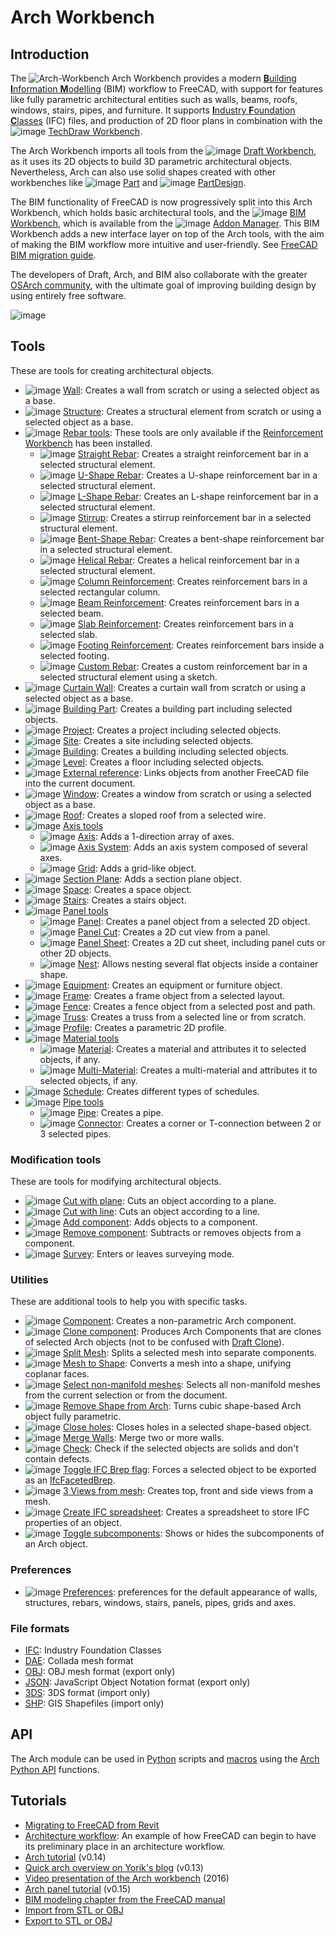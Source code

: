 # Arch Workbench

## Introduction

The ![Arch-Workbench](https://github.com/FreeCAD/FreeCAD-documentation-docusaurus/assets/100439627/4c866953-d6f1-487d-9adf-b0686f135acf) Arch Workbench provides a modern [**B**uilding **I**nformation **M**odelling](http://en.wikipedia.org/wiki/Building_Information_Modeling) (BIM) workflow to FreeCAD, with support for features like fully parametric architectural entities such as walls, beams, roofs, windows, stairs, pipes, and furniture. It supports [**I**ndustry **F**oundation **C**lasses](https://github.com/FreeCAD/FreeCAD-documentation-docusaurus/blob/main/src/pages/workbenches/arch-ifc.md) (IFC) files, and production of 2D floor plans in combination with the ![image](https://github.com/FreeCAD/FreeCAD-documentation-docusaurus/assets/100439627/44a4ccdf-bee2-455e-88c0-b07d8514e1b4)
[TechDraw Workbench](docs\workbenches\techdraw.md).

The Arch Workbench imports all tools from the ![image](https://github.com/FreeCAD/FreeCAD-documentation-docusaurus/assets/100439627/ff077e19-016d-4c8e-bd3a-2b4e1acc355a) [Draft Workbench](docs\workbenches\draft.md), as it uses its 2D objects to build 3D parametric architectural objects. Nevertheless, Arch can also use solid shapes created with other workbenches like ![image](https://github.com/FreeCAD/FreeCAD-documentation-docusaurus/assets/100439627/028a5b15-4e61-4a62-aeb5-7585d1f06cbe)
[Part](docs\workbenches\part.md) and ![image](https://github.com/FreeCAD/FreeCAD-documentation-docusaurus/assets/100439627/56be3f73-55b1-4edb-aeba-1cbb6e72b157) [PartDesign](docs\workbenches\part-design.md).

The BIM functionality of FreeCAD is now progressively split into this Arch Workbench, which holds basic architectural tools, and the ![image](https://github.com/FreeCAD/FreeCAD-documentation-docusaurus/assets/100439627/b6c3b0bc-e1e2-434d-9a29-db571b8e3b40) [BIM Workbench](https://wiki.freecad.org/BIM_Workbench), which is available from the ![image](https://github.com/FreeCAD/FreeCAD-documentation-docusaurus/assets/100439627/c547761c-5283-4fcf-8e87-3bdb84912e52) [Addon Manager](https://github.com/FreeCAD/FreeCAD-documentation-docusaurus/blob/main/src/pages/std-addonMgr.md). This BIM Workbench adds a new interface layer on top of the Arch tools, with the aim of making the BIM workflow more intuitive and user-friendly. See [FreeCAD BIM migration guide](https://yorik.uncreated.net/blog/2020-010-freecad-bim-guide).

The developers of Draft, Arch, and BIM also collaborate with the greater [OSArch community](https://osarch.org/), with the ultimate goal of improving building design by using entirely free software.

![image](https://github.com/FreeCAD/FreeCAD-documentation-docusaurus/assets/100439627/49d6512a-4ec0-4141-9a4f-3497641de6bc)

## Tools

These are tools for creating architectural objects.

- ![image](https://github.com/FreeCAD/FreeCAD-documentation-docusaurus/assets/100439627/ba323bb1-ea1f-4b29-b67b-4491aa4b7444) [Wall](https://wiki.freecad.org/Arch_Wall): Creates a wall from scratch or using a selected object as a base.
- ![image](https://github.com/FreeCAD/FreeCAD-documentation-docusaurus/assets/100439627/85e212c6-2a8e-4f6d-a469-60cfcdc5126a) [Structure](https://wiki.freecad.org/Arch_Structure): Creates a structural element from scratch or using a selected object as a base.
- ![image](https://github.com/FreeCAD/FreeCAD-documentation-docusaurus/assets/100439627/3a422b82-e941-43a1-a39f-d74fe267e60b) [Rebar tools](https://wiki.freecad.org/Arch_CompRebarStraight): These tools are only available if the [Reinforcement Workbench](https://wiki.freecad.org/Reinforcement_Workbench) has been installed.
  - ![image](https://github.com/FreeCAD/FreeCAD-documentation-docusaurus/assets/100439627/a5bd2f2f-ef90-44c7-88b4-a14fe67f5411) [Straight Rebar](https://wiki.freecad.org/Arch_Rebar_Straight): Creates a straight reinforcement bar in a selected structural element.
  - ![image](https://github.com/FreeCAD/FreeCAD-documentation-docusaurus/assets/100439627/f1e931ee-9e86-4e44-a873-8b5080ebe12d) [U-Shape Rebar](https://wiki.freecad.org/Arch_Rebar_UShape): Creates a U-shape reinforcement bar in a selected structural element.
  - ![image](https://github.com/FreeCAD/FreeCAD-documentation-docusaurus/assets/100439627/3f3414a8-3c3a-4a85-89ea-d7deef8d9bac) [L-Shape Rebar](https://wiki.freecad.org/Arch_Rebar_LShape): Creates an L-shape reinforcement bar in a selected structural element.
  - ![image](https://github.com/FreeCAD/FreeCAD-documentation-docusaurus/assets/100439627/b2e9a9df-99bc-4ca8-baf4-014fd73b0f55) [Stirrup](https://wiki.freecad.org/Arch_Rebar_Stirrup): Creates a stirrup reinforcement bar in a selected structural element.
  - ![image](https://github.com/FreeCAD/FreeCAD-documentation-docusaurus/assets/100439627/8fa0b0f9-87c4-4e2e-9551-3bc75476e137) [Bent-Shape Rebar](https://wiki.freecad.org/Arch_Rebar_BentShape): Creates a bent-shape reinforcement bar in a selected structural element.
  - ![image](https://github.com/FreeCAD/FreeCAD-documentation-docusaurus/assets/100439627/9b51f41c-9baa-43e3-af16-575d8ce81e6a) [Helical Rebar](https://wiki.freecad.org/Arch_Rebar_Helical): Creates a helical reinforcement bar in a selected structural element.
  - ![image](https://github.com/FreeCAD/FreeCAD-documentation-docusaurus/assets/100439627/032cc31b-71c3-49fb-8115-241475e6dbff) [Column Reinforcement](https://wiki.freecad.org/Arch_Rebar_ColumnReinforcement): Creates reinforcement bars in a selected rectangular column.
  - ![image](https://github.com/FreeCAD/FreeCAD-documentation-docusaurus/assets/100439627/03e7c0eb-6cbf-4534-b271-c7badb6769f5) [Beam Reinforcement](https://wiki.freecad.org/Arch_Rebar_BeamReinforcement): Creates reinforcement bars in a selected beam.
  - ![image](https://github.com/FreeCAD/FreeCAD-documentation-docusaurus/assets/100439627/53ae1981-3386-4f2a-9321-a18e6609e894) [Slab Reinforcement](https://wiki.freecad.org/Arch_Rebar_Slab_Reinforcement): Creates reinforcement bars in a selected slab.
  - ![image](https://github.com/FreeCAD/FreeCAD-documentation-docusaurus/assets/100439627/e6be62de-06cd-4879-967f-c60f75bc9681) [Footing Reinforcement](https://wiki.freecad.org/Arch_Rebar_Footing_Reinforcement): Creates reinforcement bars inside a selected footing.
  - ![image](https://github.com/FreeCAD/FreeCAD-documentation-docusaurus/assets/100439627/6f808878-7418-4902-80eb-82b1b35f1a8b) [Custom Rebar](https://wiki.freecad.org/Arch_Rebar): Creates a custom reinforcement bar in a selected structural element using a sketch.
- ![image](https://github.com/FreeCAD/FreeCAD-documentation-docusaurus/assets/100439627/597e506c-a3d7-4725-8f04-e1e352fe29d8) [Curtain Wall](https://wiki.freecad.org/Arch_CurtainWall): Creates a curtain wall from scratch or using a selected object as a base.
- ![image](https://github.com/FreeCAD/FreeCAD-documentation-docusaurus/assets/100439627/a8dab72e-ec59-485c-b181-19480a3aea33) [Building Part](https://wiki.freecad.org/Arch_BuildingPart): Creates a building part including selected objects.
- ![image](https://github.com/FreeCAD/FreeCAD-documentation-docusaurus/assets/100439627/efc96ab3-9e46-44d6-aa39-2d73b0502f8e) [Project](https://wiki.freecad.org/Arch_Project): Creates a project including selected objects.
- ![image](https://github.com/FreeCAD/FreeCAD-documentation-docusaurus/assets/100439627/a19687e4-e3f8-4e38-9501-05f43865a898) [Site](https://wiki.freecad.org/Arch_Site): Creates a site including selected objects.
- ![image](https://github.com/FreeCAD/FreeCAD-documentation-docusaurus/assets/100439627/9a30d863-e0fc-4085-9d91-af163b7f5406) [Building](https://wiki.freecad.org/Arch_Building): Creates a building including selected objects.
- ![image](https://github.com/FreeCAD/FreeCAD-documentation-docusaurus/assets/100439627/a2fd9dfd-7fdf-4b20-801f-78c7e6adebaa) [Level](https://wiki.freecad.org/Arch_Floor): Creates a floor including selected objects.
- ![image](https://github.com/FreeCAD/FreeCAD-documentation-docusaurus/assets/100439627/952544af-e7b0-4be1-9025-cfd62ef76ad8) [External reference](https://wiki.freecad.org/Arch_Reference): Links objects from another FreeCAD file into the current document.
- ![image](https://github.com/FreeCAD/FreeCAD-documentation-docusaurus/assets/100439627/9a463af1-741c-4dad-a30d-c31170f65d67) [Window](https://wiki.freecad.org/Arch_Window): Creates a window from scratch or using a selected object as a base.
- ![image](https://github.com/FreeCAD/FreeCAD-documentation-docusaurus/assets/100439627/414e1a96-0bfb-4431-b79b-c2aa5ed3e382) [Roof](https://wiki.freecad.org/Arch_Roof): Creates a sloped roof from a selected wire.
- ![image](https://github.com/FreeCAD/FreeCAD-documentation-docusaurus/assets/100439627/fe05dc43-d283-4089-b661-02573b78a0f3) [Axis tools](https://wiki.freecad.org/Arch_CompAxis)
  - ![image](https://github.com/FreeCAD/FreeCAD-documentation-docusaurus/assets/100439627/ed535cd9-394d-450e-bc40-d29735b916c7) [Axis](https://wiki.freecad.org/Arch_Axis): Adds a 1-direction array of axes.
  - ![image](https://github.com/FreeCAD/FreeCAD-documentation-docusaurus/assets/100439627/e2dc2d2e-8eac-4836-8b75-3b3bb0cf7755) [Axis System](https://wiki.freecad.org/Arch_AxisSystem): Adds an axis system composed of several axes.
  - ![image](https://github.com/FreeCAD/FreeCAD-documentation-docusaurus/assets/100439627/e875d21e-b63e-4d4c-8e4f-999448af4c0f) [Grid](https://wiki.freecad.org/Arch_Grid): Adds a grid-like object.
- ![image](https://github.com/FreeCAD/FreeCAD-documentation-docusaurus/assets/100439627/85cf2f86-e811-4959-a82d-eeb2f9fa27c9) [Section Plane](https://wiki.freecad.org/Arch_SectionPlane): Adds a section plane object.
- ![image](https://github.com/FreeCAD/FreeCAD-documentation-docusaurus/assets/100439627/c2c43f33-066e-47c2-a2e6-b16b589fb794) [Space](https://wiki.freecad.org/Arch_Space): Creates a space object.
- ![image](https://github.com/FreeCAD/FreeCAD-documentation-docusaurus/assets/100439627/41ca93e9-30e3-46c1-b04e-8725fa7a4280) [Stairs](https://wiki.freecad.org/Arch_Stairs): Creates a stairs object.
- ![image](https://github.com/FreeCAD/FreeCAD-documentation-docusaurus/assets/100439627/f7de9cd7-2cc5-49a2-ba4d-d9226ca1e533) [Panel tools](https://wiki.freecad.org/Arch_CompPanel)
  - ![image](https://github.com/FreeCAD/FreeCAD-documentation-docusaurus/assets/100439627/2d19afe9-c2de-4c63-974f-467b337aacba) [Panel](https://wiki.freecad.org/Arch_Panel): Creates a panel object from a selected 2D object.
  - ![image](https://github.com/FreeCAD/FreeCAD-documentation-docusaurus/assets/100439627/ab436758-67d6-4252-bcf7-aba2789e1a72) [Panel Cut](https://wiki.freecad.org/Arch_Panel_Cut): Creates a 2D cut view from a panel.
  - ![image](https://github.com/FreeCAD/FreeCAD-documentation-docusaurus/assets/100439627/6b5bbac7-8259-41ec-b777-f6d35ac90921) [Panel Sheet](https://wiki.freecad.org/Arch_Panel_Sheet): Creates a 2D cut sheet, including panel cuts or other 2D objects.
  - ![image](https://github.com/FreeCAD/FreeCAD-documentation-docusaurus/assets/100439627/4127b249-dc2b-4c45-bdf4-166bc1d4718c) [Nest](https://wiki.freecad.org/Arch_Nest): Allows nesting several flat objects inside a container shape.
- ![image](https://github.com/FreeCAD/FreeCAD-documentation-docusaurus/assets/100439627/b52c8c3f-a252-4e81-bccc-a53f7311b6ac) [Equipment](https://wiki.freecad.org/Arch_Equipment): Creates an equipment or furniture object.
- ![image](https://github.com/FreeCAD/FreeCAD-documentation-docusaurus/assets/100439627/beb9ecf4-f8f7-49b2-a77d-fc712e538445) [Frame](https://wiki.freecad.org/Arch_Frame): Creates a frame object from a selected layout.
- ![image](https://github.com/FreeCAD/FreeCAD-documentation-docusaurus/assets/100439627/923652dd-bd1c-4afc-af49-df4375e50e6e) [Fence](https://wiki.freecad.org/Arch_Fence): Creates a fence object from a selected post and path.
- ![image](https://github.com/FreeCAD/FreeCAD-documentation-docusaurus/assets/100439627/687689e0-09f3-477d-96c3-93124435bd9b) [Truss](https://wiki.freecad.org/Arch_Truss): Creates a truss from a selected line or from scratch.
- ![image](https://github.com/FreeCAD/FreeCAD-documentation-docusaurus/assets/100439627/12a785a4-5dcb-4968-bb91-90b72674fcf7) [Profile](https://wiki.freecad.org/Arch_Profile): Creates a parametric 2D profile.
- ![image](https://github.com/FreeCAD/FreeCAD-documentation-docusaurus/assets/100439627/9adefc62-a022-457c-ac92-5ac4a466bb50) [Material tools](https://wiki.freecad.org/Arch_CompSetMaterial)
  - ![image](https://github.com/FreeCAD/FreeCAD-documentation-docusaurus/assets/100439627/3d07ff7d-a85b-4b40-8c5a-f77ba1b85b25) [Material](https://wiki.freecad.org/Arch_SetMaterial): Creates a material and attributes it to selected objects, if any.
  - ![image](https://github.com/FreeCAD/FreeCAD-documentation-docusaurus/assets/100439627/343230c0-9a3a-4d6c-8bc8-b13787dfed64) [Multi-Material](https://wiki.freecad.org/Arch_MultiMaterial): Creates a multi-material and attributes it to selected objects, if any.
- ![image](https://github.com/FreeCAD/FreeCAD-documentation-docusaurus/assets/100439627/ef2ec9bd-b09d-4246-acc4-9174d0360794) [Schedule](https://wiki.freecad.org/Arch_Schedule): Creates different types of schedules.
- ![image](https://github.com/FreeCAD/FreeCAD-documentation-docusaurus/assets/100439627/cf1dfae3-673b-4722-a81a-29b016bb6d31) [Pipe tools](https://wiki.freecad.org/Arch_CompPipe)
  - ![image](https://github.com/FreeCAD/FreeCAD-documentation-docusaurus/assets/100439627/c5095881-fd60-4a43-ac0e-045e38423628) [Pipe](https://wiki.freecad.org/Arch_Pipe): Creates a pipe.
  - ![image](https://github.com/FreeCAD/FreeCAD-documentation-docusaurus/assets/100439627/b46c8b14-93cc-4d09-986c-51c98f67f72d) [Connector](https://wiki.freecad.org/Arch_PipeConnector): Creates a corner or T-connection between 2 or 3 selected pipes.

### Modification tools

These are tools for modifying architectural objects.

- ![image](https://github.com/FreeCAD/FreeCAD-documentation-docusaurus/assets/100439627/1ef623ef-31da-4f8c-b0eb-c9ea0c58e887) [Cut with plane](https://wiki.freecad.org/Arch_CutPlane): Cuts an object according to a plane.
- ![image](https://github.com/FreeCAD/FreeCAD-documentation-docusaurus/assets/100439627/8be77f60-f71b-4733-a783-21fe26b72e51) [Cut with line](https://wiki.freecad.org/Arch_CutLine): Cuts an object according to a line.
- ![image](https://github.com/FreeCAD/FreeCAD-documentation-docusaurus/assets/100439627/c0bc4071-c2ae-477c-8031-7d7583e80854) [Add component](https://wiki.freecad.org/Arch_Add): Adds objects to a component.
- ![image](https://github.com/FreeCAD/FreeCAD-documentation-docusaurus/assets/100439627/d636d9ff-9fba-4284-8f80-d62c2e125625) [Remove component](https://wiki.freecad.org/Arch_Remove): Subtracts or removes objects from a component.
- ![image](https://github.com/FreeCAD/FreeCAD-documentation-docusaurus/assets/100439627/05126f81-e9a9-4f36-937e-7bb21e679bb1) [Survey](https://wiki.freecad.org/Arch_Survey): Enters or leaves surveying mode.

### Utilities

These are additional tools to help you with specific tasks.

- ![image](https://github.com/FreeCAD/FreeCAD-documentation-docusaurus/assets/100439627/d368b3f5-63f6-47ac-9ed8-747ab276654c) [Component](https://wiki.freecad.org/Arch_Component): Creates a non-parametric Arch component.
- ![image](https://github.com/FreeCAD/FreeCAD-documentation-docusaurus/assets/100439627/8ac9cfd6-5b6b-450c-aa9c-3cb3132ac3ee) [Clone component](https://wiki.freecad.org/Arch_CloneComponent): Produces Arch Components that are clones of selected Arch objects (not to be confused with [Draft Clone](https://wiki.freecad.org/Draft_Clone)).
- ![image](https://github.com/FreeCAD/FreeCAD-documentation-docusaurus/assets/100439627/85e4d866-5a2d-4adf-9ec8-f13c50ebb253) [Split Mesh](https://wiki.freecad.org/Arch_SplitMesh): Splits a selected mesh into separate components.
- ![image](https://github.com/FreeCAD/FreeCAD-documentation-docusaurus/assets/100439627/1fc1bb06-e03d-4413-8a7f-ed82ed2bc186) [Mesh to Shape](https://wiki.freecad.org/Arch_MeshToShape): Converts a mesh into a shape, unifying coplanar faces.
- ![image](https://github.com/FreeCAD/FreeCAD-documentation-docusaurus/assets/100439627/5ea41fc3-fe0d-45be-9588-90c9b99bd322) [Select non-manifold meshes](https://wiki.freecad.org/Arch_SelectNonSolidMeshes): Selects all non-manifold meshes from the current selection or from the document.
- ![image](https://github.com/FreeCAD/FreeCAD-documentation-docusaurus/assets/100439627/9b572e4c-27c6-42e3-850b-0afed12840eb) [Remove Shape from Arch](https://wiki.freecad.org/Arch_RemoveShape): Turns cubic shape-based Arch object fully parametric.
- ![image](https://github.com/FreeCAD/FreeCAD-documentation-docusaurus/assets/100439627/b9bd4628-ef96-404e-8075-f6cbb6a5c791) [Close holes](https://wiki.freecad.org/Arch_CloseHoles): Closes holes in a selected shape-based object.
- ![image](https://github.com/FreeCAD/FreeCAD-documentation-docusaurus/assets/100439627/9329ab6d-b310-45be-96b0-e59a06d868c9) [Merge Walls](https://wiki.freecad.org/Arch_MergeWalls): Merge two or more walls.
- ![image](https://github.com/FreeCAD/FreeCAD-documentation-docusaurus/assets/100439627/a21e5526-7fc5-41ae-b423-663eba792510) [Check](https://wiki.freecad.org/Arch_Check): Check if the selected objects are solids and don't contain defects.
- ![image](https://github.com/FreeCAD/FreeCAD-documentation-docusaurus/assets/100439627/742754b8-03ce-4488-8988-d8bfe5d7b45d) [Toggle IFC Brep flag](https://wiki.freecad.org/Arch_ToggleIfcBrepFlag): Forces a selected object to be exported as an [IfcFacetedBrep](http://www.buildingsmart-tech.org/ifc/IFC4/final/html/schema/ifcgeometricmodelresource/lexical/ifcfacetedbrep.htm).
- ![image](https://github.com/FreeCAD/FreeCAD-documentation-docusaurus/assets/100439627/95231af1-b0e0-4255-b313-282a7bb3d3e2) [3 Views from mesh](https://wiki.freecad.org/Arch_3Views): Creates top, front and side views from a mesh.
- ![image](https://github.com/FreeCAD/FreeCAD-documentation-docusaurus/assets/100439627/3960a841-5886-4cf6-9d7c-658d40dac631) [Create IFC spreadsheet](https://wiki.freecad.org/Arch_IfcSpreadsheet): Creates a spreadsheet to store IFC properties of an object.
- ![image](https://github.com/FreeCAD/FreeCAD-documentation-docusaurus/assets/100439627/f81df809-d1cd-4cf9-8947-65b2bf64cbcc) [Toggle subcomponents](https://wiki.freecad.org/Arch_ToggleSubs): Shows or hides the subcomponents of an Arch object.

### Preferences

- ![image](https://github.com/FreeCAD/FreeCAD-documentation-docusaurus/assets/100439627/37cbd046-c8f8-4093-880a-61d14a9dd48e) [Preferences](https://wiki.freecad.org/Arch_Preferences): preferences for the default appearance of walls, structures, rebars, windows, stairs, panels, pipes, grids and axes.

### File formats

- [IFC](https://wiki.freecad.org/Arch_IFC): Industry Foundation Classes
- [DAE](https://wiki.freecad.org/Arch_DAE): Collada mesh format
- [OBJ](https://wiki.freecad.org/Arch_OBJ): OBJ mesh format (export only)
- [JSON](https://wiki.freecad.org/Arch_JSON): JavaScript Object Notation format (export only)
- [3DS](https://wiki.freecad.org/Arch_3DS): 3DS format (import only)
- [SHP](https://wiki.freecad.org/Arch_SHP): GIS Shapefiles (import only)

## API

The Arch module can be used in [Python](https://wiki.freecad.org/Python) scripts and [macros](docs\python-scripting\macros.md) using the [Arch Python API](https://wiki.freecad.org/Macros) functions.

## Tutorials

- [Migrating to FreeCAD from Revit](https://wiki.freecad.org/Migrating_to_FreeCAD_from_Revit)
- [Architecture workflow](http://yorik.uncreated.net/guestblog.php?tag=freecad): An example of how FreeCAD can begin to have its preliminary place in an architecture workflow.
- [Arch tutorial](https://wiki.freecad.org/Arch_tutorial) (v0.14)
- [Quick arch overview on Yorik's blog](http://yorik.uncreated.net/guestblog.php?2012=180) (v0.13)
- [Video presentation of the Arch workbench](https://www.youtube.com/watch?v=lTDOeHapv_E) (2016)
- [Arch panel tutorial](https://wiki.freecad.org/Arch_panel_tutorial) (v0.15)
- [BIM modeling chapter from the FreeCAD manual](https://wiki.freecad.org/Manual:BIM_modeling)
- [Import from STL or OBJ](https://wiki.freecad.org/Import_from_STL_or_OBJ)
- [Export to STL or OBJ](https://wiki.freecad.org/Export_to_STL_or_OBJ)
